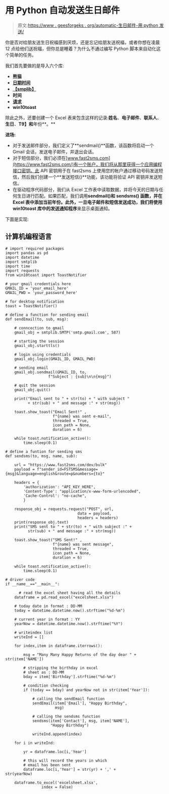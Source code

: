 # 用 Python 自动发送生日邮件

> 原文:[https://www . geesforgeks . org/automatic-生日邮件-用 python 发送/](https://www.geeksforgeeks.org/automatic-birthday-mail-sending-with-python/)

你是否对给朋友送生日祝福感到厌烦，还是忘记给朋友送祝福，或者你想在凌晨 12 点给他们送祝福，但你总是睡着？为什么不通过编写 Python 脚本来自动化这个简单的任务。

我们首先要做的是导入六个库:

*   **熊猫**
*   [**日期时间**](https://www.geeksforgeeks.org/python-datetime-module-with-examples/)
*   [**【smplib】**](https://www.geeksforgeeks.org/send-mail-gmail-account-using-python/)
*   **时间**
*   [**请求**](https://www.geeksforgeeks.org/python-requests-tutorial/)
*   **win10toast**

除此之外，还要创建一个 Excel 表来包含这样的记录:**姓名**、**电子邮件**、**联系人**、**生日**、**T9】和**年份**。**

**进场:**

*   对于发送邮件部分，我们定义了**sendmail()**函数，该函数将启动一个 Gmail 会话，发送电子邮件，并退出会话。
*   对于短信部分，我们必须在[www.fast2sms.com](https://www.fast2sms.com/)有一个账户，我们将从那里获得一个应用编程接口密钥。此 API 密钥用于在 fast2sms 上使用您的帐户通过移动号码发送短信，然后我们创建一个**发送短信()**功能，该功能将验证 API 密钥并发送短信。
*   在驱动程序代码部分，我们从 Excel 工作表中读取数据，并将今天的日期与任何生日进行匹配。如果匹配，我们调用**sendmail()**和 **sendsms()** 函数，并在 Excel 表中添加当前年份。此外，一旦电子邮件和短信发送成功，我们将使用 win10toast 库中的**发送通知程序**来显示桌面通知。

下面是实现:

## 计算机编程语言

```
# import required packages
import pandas as pd
import datetime
import smtplib
import time
import requests
from win10toast import ToastNotifier

# your gmail credentials here
GMAIL_ID = 'your_email_here'
GMAIL_PWD = 'your_password_here'

# for desktop notification
toast = ToastNotifier()

# define a function for sending email
def sendEmail(to, sub, msg):

    # conncection to gmail
    gmail_obj = smtplib.SMTP('smtp.gmail.com', 587) 

    # starting the session
    gmail_obj.starttls()     

    # login using credentials
    gmail_obj.login(GMAIL_ID, GMAIL_PWD)   

    # sending email
    gmail_obj.sendmail(GMAIL_ID, to, 
                   f"Subject : {sub}\n\n{msg}") 

    # quit the session
    gmail_obj.quit()  

    print("Email sent to " + str(to) + " with subject " 
          + str(sub) + " and message :" + str(msg))

    toast.show_toast("Email Sent!" , 
                     f"{name} was sent e-mail",
                     threaded = True, 
                     icon_path = None,
                     duration = 6)

    while toast.notification_active():
        time.sleep(0.1)

# define a funtion for sending sms        
def sendsms(to, msg, name, sub):

    url = "https://www.fast2sms.com/dev/bulk"
    payload = f"sender_id=FSTSMS&message={msg}&language=english&route=p&numbers={to}"

    headers = {
        'authorization': "API_KEY_HERE",
        'Content-Type': "application/x-www-form-urlencoded",
        'Cache-Control': "no-cache",
        }

    response_obj = requests.request("POST", url,
                                data = payload,
                                headers = headers)
    print(response_obj.text)
    print("SMS sent to " + str(to) + " with subject :" + 
          str(sub) + " and message :" + str(msg))

    toast.show_toast("SMS Sent!" ,
                     f"{name} was sent message", 
                     threaded = True, 
                     icon_path = None,
                     duration = 6)

    while toast.notification_active():
        time.sleep(0.1)

# driver code
if __name__=="__main__":

      # read the excel sheet having all the details
    dataframe = pd.read_excel("excelsheet.xlsx")   

    # today date in format : DD-MM
    today = datetime.datetime.now().strftime("%d-%m") 

    # current year in format : YY
    yearNow = datetime.datetime.now().strftime("%Y")

    # writeindex list
    writeInd = []                                                   

    for index,item in dataframe.iterrows():

        msg = "Many Many Happy Returns of the day dear " + str(item['NAME']) 

        # stripping the birthday in excel 
        # sheet as : DD-MM
        bday = item['Birthday'].strftime("%d-%m")        

        # condition checking
        if (today == bday) and yearNow not in str(item['Year']):    

            # calling the sendEmail function
            sendEmail(item['Email'], "Happy Birthday",
                      msg)    

            # calling the sendsms function
            sendsms(item['Contact'], msg, item['NAME'],
                    "Happy Birthday")   

            writeInd.append(index)                                  

    for i in writeInd:

        yr = dataframe.loc[i,'Year']

        # this will record the years in which
        # email has been sent
        dataframe.loc[i,'Year'] = str(yr) + ',' + str(yearNow)             

    dataframe.to_excel('excelsheet.xlsx', 
                index = False)
```